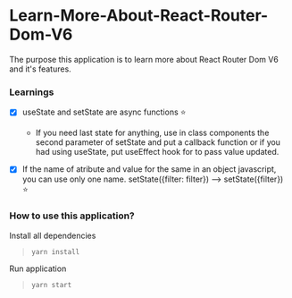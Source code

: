 # Learn-More-About-React-Router-Dom-V6

The purpose this application is to learn more about React Router Dom V6 and it's features.

### Learnings

- [x] useState and setState are async functions :star:

  - If you need last state for anything, use in class components the second parameter of setState and put a callback function or if you had using useState, put useEffect hook for to pass value updated.

- [x] If the name of atribute and value for the same in an object javascript, you can use only one name. setState({filter: filter}) --> setState({filter}) :star:

### How to use this application?

Install all dependencies

> `yarn install`

Run application

> `yarn start`
